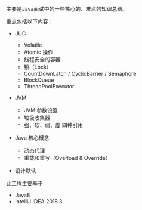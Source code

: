 
主要是Java面试中的一些核心的、难点的知识总结。

重点包括以下内容：
* JUC
  * Volatile
  * Atomic 操作
  * 线程安全的容器
  * 锁（Lock）
  * CountDownLatch / CyclicBarrier / Semaphore
  * BlockQueue
  * ThreadPoolExecutor

* JVM
  * JVM 参数设置
  * 垃圾收集器
  * 强、软、弱、虚 四种引用
  
* Java 核心概念
  * 动态代理
  * 重载和重写（Overload & Override）
  
* 设计默认

此工程主要基于
* Java8
* IntelliJ IDEA 2018.3